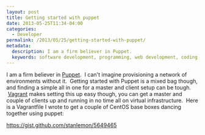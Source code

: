 ```yaml
---
layout: post
title: Getting started with puppet
date: 2013-05-25T11:34-04:00
categories:
  - Developer
permalink: /2013/05/25/getting-started-with-puppet/
metadata:
  description: I am a firm believer in Puppet.
  keywords: software development, programming, web development, coding, Puppet, Git
---
```

I am a firm believer in [Puppet](http://puppetlabs.com).  I can't imagine provisioning a network of environments without it.  Getting started with Puppet is a mixed bag though, and finding a simple all in one for a master and client setup can be tough.  [Vagrant](http://vagrantup.com) makes setting this up easy though, you can get a master and couple of clients up and running in no time all on virtual infrastructure.  Here is a Vagrantfile I wrote to get a couple of CentOS base boxes dancing together using puppet:

https://gist.github.com/stanlemon/5649465
